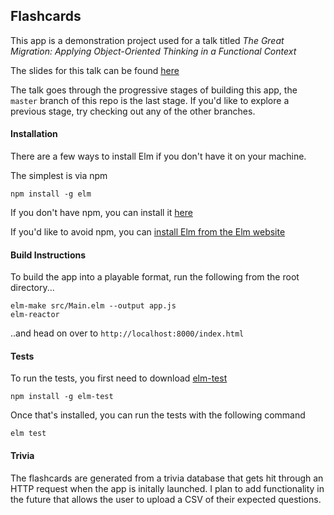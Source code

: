 ## Flashcards

This app is a demonstration project used for a talk titled
*The Great Migration: Applying Object-Oriented Thinking in a Functional Context*

The slides for this talk can be found [here](http://slides.com/patwentz/deck-2#/)

The talk goes through the progressive stages of building this app, the `master` branch of this
repo is the last stage. If you'd like to explore a previous stage, try checking out any of the other
branches.

#### Installation

There are a few ways to install Elm if you don't have it on your machine.

The simplest is via npm
```
npm install -g elm
```

If you don't have npm, you can install it [here](https://www.npmjs.com/get-npm?utm_source=house&utm_medium=homepage&utm_campaign=free%20orgs&utm_term=Install%20npm)

If you'd like to avoid npm, you can [install Elm from the Elm website](https://guide.elm-lang.org/install.html)

#### Build Instructions

To build the app into a playable format, run the following from the root directory...

```
elm-make src/Main.elm --output app.js
elm-reactor
```

..and head on over to `http://localhost:8000/index.html`

#### Tests

To run the tests, you first need to download [elm-test](https://github.com/rtfeldman/node-test-runner)
```
npm install -g elm-test
```

Once that's installed, you can run the tests with the following command
```
elm test
```


#### Trivia

The flashcards are generated from a trivia database that gets hit through an HTTP request when the app is initally launched.
I plan to add functionality in the future that allows the user to upload a CSV of their expected questions.
